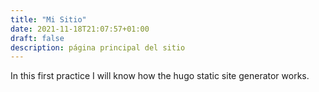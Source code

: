 ```yaml
---
title: "Mi Sitio"
date: 2021-11-18T21:07:57+01:00
draft: false
description: página principal del sitio 
---
```


In this first practice I will know how the hugo static site generator works.